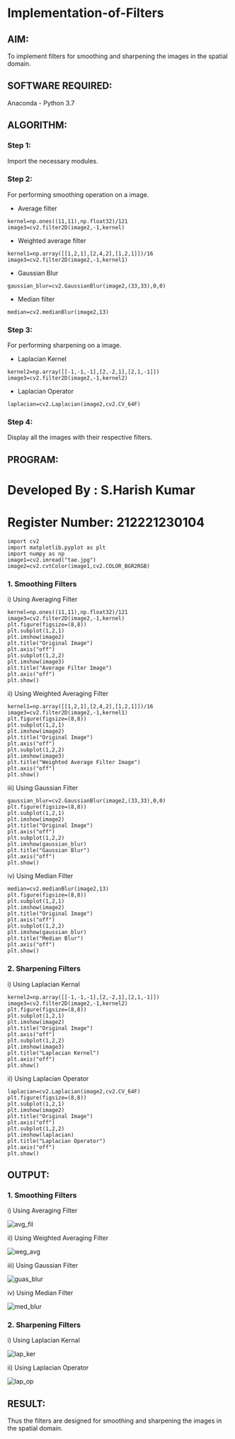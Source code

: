 # Implementation-of-Filters
## AIM:
To implement filters for smoothing and sharpening the images in the spatial domain.
## SOFTWARE REQUIRED:
Anaconda - Python 3.7
## ALGORITHM:
### Step 1:
Import the necessary modules. 
### Step 2:
For performing smoothing operation on a image. 
- Average filter
```
kernel=np.ones((11,11),np.float32)/121
image3=cv2.filter2D(image2,-1,kernel)
```
- Weighted average filter
```
kernel1=np.array([[1,2,1],[2,4,2],[1,2,1]])/16
image3=cv2.filter2D(image2,-1,kernel1)
```
- Gaussian Blur 
```
gaussian_blur=cv2.GaussianBlur(image2,(33,33),0,0)
```
- Median filter
```
median=cv2.medianBlur(image2,13)
```
### Step 3:
For performing sharpening on a image.
- Laplacian Kernel
```
kernel2=np.array([[-1,-1,-1],[2,-2,1],[2,1,-1]])
image3=cv2.filter2D(image2,-1,kernel2)
```
- Laplacian Operator
```
laplacian=cv2.Laplacian(image2,cv2.CV_64F)
```
### Step 4:
Display all the images with their respective filters.
## PROGRAM:
# Developed By   : S.Harish Kumar
# Register Number: 212221230104
```
import cv2
import matplotlib.pyplot as plt
import numpy as np
image1=cv2.imread("tae.jpg")
image2=cv2.cvtColor(image1,cv2.COLOR_BGR2RGB)
```
### 1. Smoothing Filters
i) Using Averaging Filter
```
kernel=np.ones((11,11),np.float32)/121
image3=cv2.filter2D(image2,-1,kernel)
plt.figure(figsize=(8,8))
plt.subplot(1,2,1)
plt.imshow(image2)
plt.title("Original Image")
plt.axis("off")
plt.subplot(1,2,2)
plt.imshow(image3)
plt.title("Average Filter Image")
plt.axis("off")
plt.show()
```
ii) Using Weighted Averaging Filter
```
kernel1=np.array([[1,2,1],[2,4,2],[1,2,1]])/16
image3=cv2.filter2D(image2,-1,kernel1)
plt.figure(figsize=(8,8))
plt.subplot(1,2,1)
plt.imshow(image2)
plt.title("Original Image")
plt.axis("off")
plt.subplot(1,2,2)
plt.imshow(image3)
plt.title("Weighted Average Filter Image")
plt.axis("off")
plt.show()
```
iii) Using Gaussian Filter
```
gaussian_blur=cv2.GaussianBlur(image2,(33,33),0,0)
plt.figure(figsize=(8,8))
plt.subplot(1,2,1)
plt.imshow(image2)
plt.title("Original Image")
plt.axis("off")
plt.subplot(1,2,2)
plt.imshow(gaussian_blur)
plt.title("Gaussian Blur")
plt.axis("off")
plt.show()
```
iv) Using Median Filter
```
median=cv2.medianBlur(image2,13)
plt.figure(figsize=(8,8))
plt.subplot(1,2,1)
plt.imshow(image2)
plt.title("Original Image")
plt.axis("off")
plt.subplot(1,2,2)
plt.imshow(gaussian_blur)
plt.title("Median Blur")
plt.axis("off")
plt.show()
```
### 2. Sharpening Filters
i) Using Laplacian Kernal
```
kernel2=np.array([[-1,-1,-1],[2,-2,1],[2,1,-1]])
image3=cv2.filter2D(image2,-1,kernel2)
plt.figure(figsize=(8,8))
plt.subplot(1,2,1)
plt.imshow(image2)
plt.title("Original Image")
plt.axis("off")
plt.subplot(1,2,2)
plt.imshow(image3)
plt.title("Laplacian Kernel")
plt.axis("off")
plt.show()
```
ii) Using Laplacian Operator
```
laplacian=cv2.Laplacian(image2,cv2.CV_64F)
plt.figure(figsize=(8,8))
plt.subplot(1,2,1)
plt.imshow(image2)
plt.title("Original Image")
plt.axis("off")
plt.subplot(1,2,2)
plt.imshow(laplacian)
plt.title("Laplacian Operator")
plt.axis("off")
plt.show()
```
## OUTPUT:
### 1. Smoothing Filters

i) Using Averaging Filter

![avg_fil](1.png)

ii) Using Weighted Averaging Filter

![weg_avg](2.png)

iii) Using Gaussian Filter

![guas_blur](3.png)

iv) Using Median Filter

![med_blur](4.png)

### 2. Sharpening Filters

i) Using Laplacian Kernal

![lap_ker](5.png)

ii) Using Laplacian Operator

![lap_op](6.png)

## RESULT:
Thus the filters are designed for smoothing and sharpening the images in the spatial domain.
